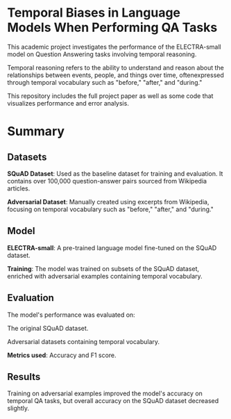 # Temporal Biases in Language Models When Performing QA Tasks

This academic project investigates the performance of the ELECTRA-small model on Question Answering tasks involving temporal reasoning. 

Temporal reasoning refers to the ability to understand and reason about the relationships between events, people, and things over time, oftenexpressed through temporal vocabulary such as "before," "after," and "during."

This repository includes the full project paper as well as some code that visualizes performance and error analysis.

# Summary

## Datasets

**SQuAD Dataset**: Used as the baseline dataset for training and evaluation. It contains over 100,000 question-answer pairs sourced from Wikipedia articles.

**Adversarial Dataset**: Manually created using excerpts from Wikipedia, focusing on temporal vocabulary such as "before," "after," and "during."

## Model
**ELECTRA-small**: A pre-trained language model fine-tuned on the SQuAD dataset.

**Training**: The model was trained on subsets of the SQuAD dataset, enriched with adversarial examples containing temporal vocabulary.

## Evaluation
The model's performance was evaluated on:

The original SQuAD dataset.

Adversarial datasets containing temporal vocabulary.

**Metrics used**: Accuracy and F1 score.

## Results

Training on adversarial examples improved the model's accuracy on temporal QA tasks, but overall accuracy on the SQuAD dataset decreased slightly.
